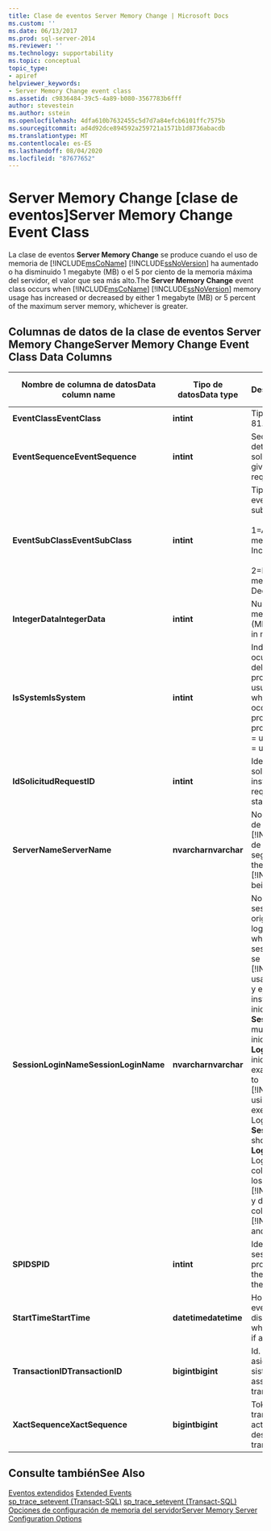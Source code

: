 ```yaml
---
title: Clase de eventos Server Memory Change | Microsoft Docs
ms.custom: ''
ms.date: 06/13/2017
ms.prod: sql-server-2014
ms.reviewer: ''
ms.technology: supportability
ms.topic: conceptual
topic_type:
- apiref
helpviewer_keywords:
- Server Memory Change event class
ms.assetid: c9836484-39c5-4a89-b080-3567783b6fff
author: stevestein
ms.author: sstein
ms.openlocfilehash: 4dfa610b7632455c5d7d7a84efcb6101ffc7575b
ms.sourcegitcommit: ad4d92dce894592a259721a1571b1d8736abacdb
ms.translationtype: MT
ms.contentlocale: es-ES
ms.lasthandoff: 08/04/2020
ms.locfileid: "87677652"
---
```

# <a name="server-memory-change-event-class"></a><span data-ttu-id="08e9e-102">Server Memory Change [clase de eventos]</span><span class="sxs-lookup"><span data-stu-id="08e9e-102">Server Memory Change Event Class</span></span>
  <span data-ttu-id="08e9e-103">La clase de eventos **Server Memory Change** se produce cuando el uso de memoria de [!INCLUDE[msCoName](../../includes/msconame-md.md)] [!INCLUDE[ssNoVersion](../../includes/ssnoversion-md.md)] ha aumentado o ha disminuido 1 megabyte (MB) o el 5 por ciento de la memoria máxima del servidor, el valor que sea más alto.</span><span class="sxs-lookup"><span data-stu-id="08e9e-103">The **Server Memory Change** event class occurs when [!INCLUDE[msCoName](../../includes/msconame-md.md)] [!INCLUDE[ssNoVersion](../../includes/ssnoversion-md.md)] memory usage has increased or decreased by either 1 megabyte (MB) or 5 percent of the maximum server memory, whichever is greater.</span></span>  
  
## <a name="server-memory-change-event-class-data-columns"></a><span data-ttu-id="08e9e-104">Columnas de datos de la clase de eventos Server Memory Change</span><span class="sxs-lookup"><span data-stu-id="08e9e-104">Server Memory Change Event Class Data Columns</span></span>  
  
|<span data-ttu-id="08e9e-105">Nombre de columna de datos</span><span class="sxs-lookup"><span data-stu-id="08e9e-105">Data column name</span></span>|<span data-ttu-id="08e9e-106">Tipo de datos</span><span class="sxs-lookup"><span data-stu-id="08e9e-106">Data type</span></span>|<span data-ttu-id="08e9e-107">Descripción</span><span class="sxs-lookup"><span data-stu-id="08e9e-107">Description</span></span>|<span data-ttu-id="08e9e-108">Identificador de columna</span><span class="sxs-lookup"><span data-stu-id="08e9e-108">Column ID</span></span>|<span data-ttu-id="08e9e-109">Sí</span><span class="sxs-lookup"><span data-stu-id="08e9e-109">Yes</span></span>|  
|----------------------|---------------|-----------------|---------------|---------|  
|<span data-ttu-id="08e9e-110">**EventClass**</span><span class="sxs-lookup"><span data-stu-id="08e9e-110">**EventClass**</span></span>|<span data-ttu-id="08e9e-111">**int**</span><span class="sxs-lookup"><span data-stu-id="08e9e-111">**int**</span></span>|<span data-ttu-id="08e9e-112">Tipo de evento = 81.</span><span class="sxs-lookup"><span data-stu-id="08e9e-112">Type of event = 81.</span></span>|<span data-ttu-id="08e9e-113">27</span><span class="sxs-lookup"><span data-stu-id="08e9e-113">27</span></span>|<span data-ttu-id="08e9e-114">No</span><span class="sxs-lookup"><span data-stu-id="08e9e-114">No</span></span>|  
|<span data-ttu-id="08e9e-115">**EventSequence**</span><span class="sxs-lookup"><span data-stu-id="08e9e-115">**EventSequence**</span></span>|<span data-ttu-id="08e9e-116">**int**</span><span class="sxs-lookup"><span data-stu-id="08e9e-116">**int**</span></span>|<span data-ttu-id="08e9e-117">Secuencia de un evento determinado de la solicitud.</span><span class="sxs-lookup"><span data-stu-id="08e9e-117">Sequence of a given event within the request.</span></span>|<span data-ttu-id="08e9e-118">51</span><span class="sxs-lookup"><span data-stu-id="08e9e-118">51</span></span>|<span data-ttu-id="08e9e-119">No</span><span class="sxs-lookup"><span data-stu-id="08e9e-119">No</span></span>|  
|<span data-ttu-id="08e9e-120">**EventSubClass**</span><span class="sxs-lookup"><span data-stu-id="08e9e-120">**EventSubClass**</span></span>|<span data-ttu-id="08e9e-121">**int**</span><span class="sxs-lookup"><span data-stu-id="08e9e-121">**int**</span></span>|<span data-ttu-id="08e9e-122">Tipo de la subclase de eventos.</span><span class="sxs-lookup"><span data-stu-id="08e9e-122">Type of event subclass.</span></span><br /><br /> <span data-ttu-id="08e9e-123">1=Aumento de memoria</span><span class="sxs-lookup"><span data-stu-id="08e9e-123">1=Memory Increase</span></span><br /><br /> <span data-ttu-id="08e9e-124">2=Disminución de memoria</span><span class="sxs-lookup"><span data-stu-id="08e9e-124">2=Memory Decrease</span></span>|<span data-ttu-id="08e9e-125">21</span><span class="sxs-lookup"><span data-stu-id="08e9e-125">21</span></span>|<span data-ttu-id="08e9e-126">Sí</span><span class="sxs-lookup"><span data-stu-id="08e9e-126">Yes</span></span>|  
|<span data-ttu-id="08e9e-127">**IntegerData**</span><span class="sxs-lookup"><span data-stu-id="08e9e-127">**IntegerData**</span></span>|<span data-ttu-id="08e9e-128">**int**</span><span class="sxs-lookup"><span data-stu-id="08e9e-128">**int**</span></span>|<span data-ttu-id="08e9e-129">Nuevo tamaño de la memoria, en megabytes (MB).</span><span class="sxs-lookup"><span data-stu-id="08e9e-129">New memory size, in megabytes (MB).</span></span>|<span data-ttu-id="08e9e-130">25</span><span class="sxs-lookup"><span data-stu-id="08e9e-130">25</span></span>|<span data-ttu-id="08e9e-131">Sí</span><span class="sxs-lookup"><span data-stu-id="08e9e-131">Yes</span></span>|  
|<span data-ttu-id="08e9e-132">**IsSystem**</span><span class="sxs-lookup"><span data-stu-id="08e9e-132">**IsSystem**</span></span>|<span data-ttu-id="08e9e-133">**int**</span><span class="sxs-lookup"><span data-stu-id="08e9e-133">**int**</span></span>|<span data-ttu-id="08e9e-134">Indica si el evento ha ocurrido en un proceso del sistema o en un proceso de usuario.</span><span class="sxs-lookup"><span data-stu-id="08e9e-134">Indicates whether the event occurred on a system process or a user process.</span></span> <span data-ttu-id="08e9e-135">1 = sistema, 0 = usuario.</span><span class="sxs-lookup"><span data-stu-id="08e9e-135">1 = system, 0 = user.</span></span>|<span data-ttu-id="08e9e-136">60</span><span class="sxs-lookup"><span data-stu-id="08e9e-136">60</span></span>|<span data-ttu-id="08e9e-137">Sí</span><span class="sxs-lookup"><span data-stu-id="08e9e-137">Yes</span></span>|  
|<span data-ttu-id="08e9e-138">**IdSolicitud**</span><span class="sxs-lookup"><span data-stu-id="08e9e-138">**RequestID**</span></span>|<span data-ttu-id="08e9e-139">**int**</span><span class="sxs-lookup"><span data-stu-id="08e9e-139">**int**</span></span>|<span data-ttu-id="08e9e-140">Identificador de la solicitud que contiene la instrucción.</span><span class="sxs-lookup"><span data-stu-id="08e9e-140">ID of the request containing the statement.</span></span>|<span data-ttu-id="08e9e-141">49</span><span class="sxs-lookup"><span data-stu-id="08e9e-141">49</span></span>|<span data-ttu-id="08e9e-142">Sí</span><span class="sxs-lookup"><span data-stu-id="08e9e-142">Yes</span></span>|  
|<span data-ttu-id="08e9e-143">**ServerName**</span><span class="sxs-lookup"><span data-stu-id="08e9e-143">**ServerName**</span></span>|<span data-ttu-id="08e9e-144">**nvarchar**</span><span class="sxs-lookup"><span data-stu-id="08e9e-144">**nvarchar**</span></span>|<span data-ttu-id="08e9e-145">Nombre de la instancia de [!INCLUDE[ssNoVersion](../../includes/ssnoversion-md.md)] de la que se realiza un seguimiento.</span><span class="sxs-lookup"><span data-stu-id="08e9e-145">Name of the instance of [!INCLUDE[ssNoVersion](../../includes/ssnoversion-md.md)] being traced.</span></span>|<span data-ttu-id="08e9e-146">26</span><span class="sxs-lookup"><span data-stu-id="08e9e-146">26</span></span>|<span data-ttu-id="08e9e-147">No</span><span class="sxs-lookup"><span data-stu-id="08e9e-147">No</span></span>|  
|<span data-ttu-id="08e9e-148">**SessionLoginName**</span><span class="sxs-lookup"><span data-stu-id="08e9e-148">**SessionLoginName**</span></span>|<span data-ttu-id="08e9e-149">**nvarchar**</span><span class="sxs-lookup"><span data-stu-id="08e9e-149">**nvarchar**</span></span>|<span data-ttu-id="08e9e-150">Nombre de inicio de sesión del usuario que originó la sesión.</span><span class="sxs-lookup"><span data-stu-id="08e9e-150">The login name of the user who originated the session.</span></span> <span data-ttu-id="08e9e-151">Por ejemplo, si se conecta a [!INCLUDE[ssNoVersion](../../includes/ssnoversion-md.md)] usando inicioDeSesión1 y ejecuta una instrucción como inicioDeSesión2, **SessionLoginName** muestra inicioDeSesión1 y **LoginName** muestra inicioDeSesión2.</span><span class="sxs-lookup"><span data-stu-id="08e9e-151">For example, if you connect to [!INCLUDE[ssNoVersion](../../includes/ssnoversion-md.md)] using Login1 and execute a statement as Login2, **SessionLoginName** shows Login1 and **LoginName** shows Login2.</span></span> <span data-ttu-id="08e9e-152">En esta columna se muestran los inicios de sesión de [!INCLUDE[ssNoVersion](../../includes/ssnoversion-md.md)] y de Windows.</span><span class="sxs-lookup"><span data-stu-id="08e9e-152">This column displays both [!INCLUDE[ssNoVersion](../../includes/ssnoversion-md.md)] and Windows logins.</span></span>|<span data-ttu-id="08e9e-153">64</span><span class="sxs-lookup"><span data-stu-id="08e9e-153">64</span></span>|<span data-ttu-id="08e9e-154">Sí</span><span class="sxs-lookup"><span data-stu-id="08e9e-154">Yes</span></span>|  
|<span data-ttu-id="08e9e-155">**SPID**</span><span class="sxs-lookup"><span data-stu-id="08e9e-155">**SPID**</span></span>|<span data-ttu-id="08e9e-156">**int**</span><span class="sxs-lookup"><span data-stu-id="08e9e-156">**int**</span></span>|<span data-ttu-id="08e9e-157">Identificador de la sesión en la que se produjo el evento.</span><span class="sxs-lookup"><span data-stu-id="08e9e-157">ID of the session on which the event occurred.</span></span>|<span data-ttu-id="08e9e-158">12</span><span class="sxs-lookup"><span data-stu-id="08e9e-158">12</span></span>|<span data-ttu-id="08e9e-159">Sí</span><span class="sxs-lookup"><span data-stu-id="08e9e-159">Yes</span></span>|  
|<span data-ttu-id="08e9e-160">**StartTime**</span><span class="sxs-lookup"><span data-stu-id="08e9e-160">**StartTime**</span></span>|<span data-ttu-id="08e9e-161">**datetime**</span><span class="sxs-lookup"><span data-stu-id="08e9e-161">**datetime**</span></span>|<span data-ttu-id="08e9e-162">Hora a la que se inició el evento, si está disponible.</span><span class="sxs-lookup"><span data-stu-id="08e9e-162">Time at which the event started, if available.</span></span>|<span data-ttu-id="08e9e-163">14</span><span class="sxs-lookup"><span data-stu-id="08e9e-163">14</span></span>|<span data-ttu-id="08e9e-164">Sí</span><span class="sxs-lookup"><span data-stu-id="08e9e-164">Yes</span></span>|  
|<span data-ttu-id="08e9e-165">**TransactionID**</span><span class="sxs-lookup"><span data-stu-id="08e9e-165">**TransactionID**</span></span>|<span data-ttu-id="08e9e-166">**bigint**</span><span class="sxs-lookup"><span data-stu-id="08e9e-166">**bigint**</span></span>|<span data-ttu-id="08e9e-167">Id. de la transacción asignado por el sistema.</span><span class="sxs-lookup"><span data-stu-id="08e9e-167">System-assigned ID of the transaction.</span></span>|<span data-ttu-id="08e9e-168">4</span><span class="sxs-lookup"><span data-stu-id="08e9e-168">4</span></span>|<span data-ttu-id="08e9e-169">Sí</span><span class="sxs-lookup"><span data-stu-id="08e9e-169">Yes</span></span>|  
|<span data-ttu-id="08e9e-170">**XactSequence**</span><span class="sxs-lookup"><span data-stu-id="08e9e-170">**XactSequence**</span></span>|<span data-ttu-id="08e9e-171">**bigint**</span><span class="sxs-lookup"><span data-stu-id="08e9e-171">**bigint**</span></span>|<span data-ttu-id="08e9e-172">Token que describe la transacción actual.</span><span class="sxs-lookup"><span data-stu-id="08e9e-172">Token that describes the current transaction.</span></span>|<span data-ttu-id="08e9e-173">50</span><span class="sxs-lookup"><span data-stu-id="08e9e-173">50</span></span>|<span data-ttu-id="08e9e-174">Sí</span><span class="sxs-lookup"><span data-stu-id="08e9e-174">Yes</span></span>|  
  
## <a name="see-also"></a><span data-ttu-id="08e9e-175">Consulte también</span><span class="sxs-lookup"><span data-stu-id="08e9e-175">See Also</span></span>  
 <span data-ttu-id="08e9e-176">[Eventos extendidos](../extended-events/extended-events.md) </span><span class="sxs-lookup"><span data-stu-id="08e9e-176">[Extended Events](../extended-events/extended-events.md) </span></span>  
 <span data-ttu-id="08e9e-177">[sp_trace_setevent &#40;Transact-SQL&#41;](/sql/relational-databases/system-stored-procedures/sp-trace-setevent-transact-sql) </span><span class="sxs-lookup"><span data-stu-id="08e9e-177">[sp_trace_setevent &#40;Transact-SQL&#41;](/sql/relational-databases/system-stored-procedures/sp-trace-setevent-transact-sql) </span></span>  
 [<span data-ttu-id="08e9e-178">Opciones de configuración de memoria del servidor</span><span class="sxs-lookup"><span data-stu-id="08e9e-178">Server Memory Server Configuration Options</span></span>](../../database-engine/configure-windows/server-memory-server-configuration-options.md)  
  
  
